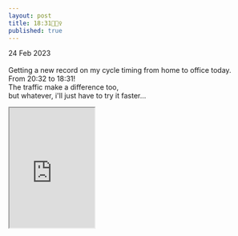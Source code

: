 ```yaml
---
layout: post
title: 18:31🚴🏼‍♀️
published: true
---
```

24 Feb 2023
<br>
<br>
Getting a new record on my cycle timing from home to office today.
<br>
From 20:32 to 18:31! 
<br>
The traffic make a difference too, 
<br>
but whatever, i'll just have to try it faster...
<br>
<iframe src="https://drive.google.com/file/d/1uWnJ_gHab0omF3eH53qkxBe2HwKczxc5/preview" width="170" height="240" allow="autoplay"></iframe>
